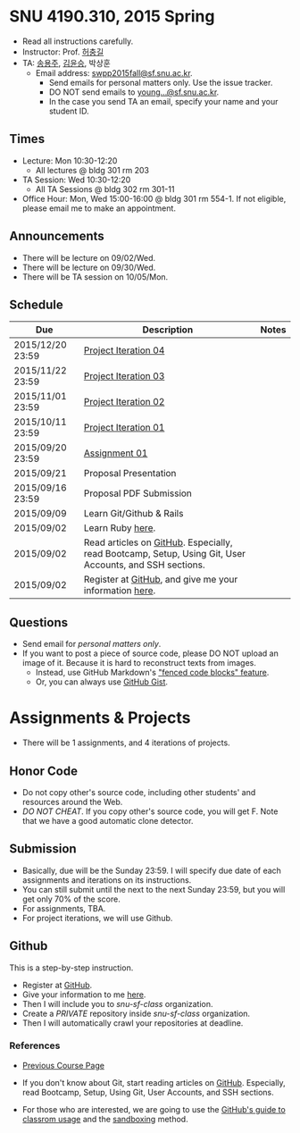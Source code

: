 # SNU 4190.310, 2015 Spring #

- Read all instructions carefully.
- Instructor: Prof. [허충길](http://sf.snu.ac.kr/gil.hur)
- TA: [송용주](http://sf.snu.ac.kr/youngju.song), [김윤승](http://sf.snu.ac.kr/yoonseung.kim/), 박상훈
    + Email address: [swpp2015fall@sf.snu.ac.kr](mailto:pl2015@sf.snu.ac.kr).
        * Send emails for personal matters only. Use the issue tracker.
        * DO NOT send emails to young...@sf.snu.ac.kr.
        * In the case you send TA an email, specify your name and your student ID.

## Times ##
- Lecture: Mon 10:30-12:20
  + All lectures @ bldg 301 rm 203
- TA Session: Wed 10:30-12:20
  + All TA Sessions @ bldg 302 rm 301-11
- Office Hour: Mon, Wed 15:00-16:00 @ bldg 301 rm 554-1. If not eligible, please email me to make an appointment.

## Announcements ##
- There will be lecture on 09/02/Wed.
- There will be lecture on 09/30/Wed.
- There will be TA session on 10/05/Mon.

## Schedule ##

| Due        	| Description 	 	 	 	 	 	 	 	 	 	 	 	 	 	| Notes 	|
|------------	|---------------------------------------------------------------	|-------	|
| 2015/12/20 23:59 	| [Project Iteration 04](projects/04.md)	|       	|
| 2015/11/22 23:59 	| [Project Iteration 03](projects/03.md)	|       	|
| 2015/11/01 23:59 	| [Project Iteration 02](projects/02.md)	|       	|
| 2015/10/11 23:59 	| [Project Iteration 01](projects/01.md)	|       	|
| 2015/09/20 23:59 	| [Assignment 01](assignments/01.md)	|       	|
| 2015/09/21  | Proposal Presentation	|       	|
| 2015/09/16 23:59  | Proposal PDF Submission	|       	|
| 2015/09/09 	| Learn Git/Github & Rails	|       	|
| 2015/09/02 	| Learn Ruby [here](https://www.codecademy.com/en/tracks/ruby).	|       	|
| 2015/09/02 	| Read articles on [GitHub](https://help.github.com/). Especially, read Bootcamp, Setup, Using Git, User Accounts, and SSH sections.	|       	|
| 2015/09/02 	| Register at [GitHub](https://github.com), and give me your information [here](https://goo.gl/Sx0CtL).	|       	|

## Questions ##

- Send email for *personal matters only*.
- If you want to post a piece of source code, please DO NOT upload an image of it. Because it is hard to reconstruct texts from images.
    + Instead, use GitHub Markdown's ["fenced code blocks" feature](https://help.github.com/articles/github-flavored-markdown/#fenced-code-blocks).
    + Or, you can always use [GitHub Gist](https://gist.github.com/).

# Assignments & Projects #

- There will be 1 assignments, and 4 iterations of projects.

## Honor Code ##

- Do not copy other's source code, including other students' and resources around the Web. 
- *DO NOT CHEAT*. If you copy other's source code, you will get F. Note that we have a good automatic clone detector.

## Submission ##

- Basically, due will be the Sunday 23:59. I will specify due date of each assignments and iterations on its instructions.
- You can still submit until the next to the next Sunday 23:59, but you will get only 70% of the score.
- For assignments, TBA.
- For project iterations, we will use Github.

## Github ##

This is a step-by-step instruction.
- Register at [GitHub](https://github.com).
- Give your information to me [here](https://goo.gl/Sx0CtL).
- Then I will include you to *snu-sf-class* organization.
- Create a *PRIVATE* repository inside *snu-sf-class* organization.
- Then I will automatically crawl your repositories at deadline.

### References ###
- [Previous Course Page](https://sites.google.com/site/snuswppspr2015/)

- If you don't know about Git, start reading articles on [GitHub](https://help.github.com/). Especially, read Bootcamp, Setup, Using Git, User Accounts, and SSH sections.

- For those who are interested, we are going to use the [GitHub's guide to classrom usage](https://education.github.com/guide) and the [sandboxing](https://education.github.com/guide/sandboxing) method.

